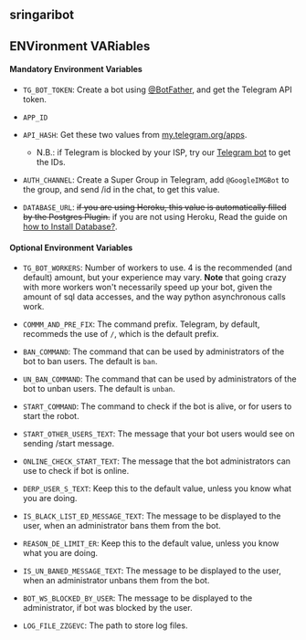 ## sringaribot

## ENVironment VARiables

#### Mandatory Environment Variables

* `TG_BOT_TOKEN`: Create a bot using [@BotFather](https://telegram.dog/BotFather), and get the Telegram API token.

* `APP_ID`
* `API_HASH`: Get these two values from [my.telegram.org/apps](https://my.telegram.org/apps).
  * N.B.: if Telegram is blocked by your ISP, try our [Telegram bot](https://telegram.dog/UseTGXBot) to get the IDs.

* `AUTH_CHANNEL`:
Create a Super Group in Telegram, add `@GoogleIMGBot` to the group, and send /id in the chat, to get this value.

* `DATABASE_URL`: ~~if you are using Heroku, this value is automatically filled by the Postgres Plugin.~~ if you are not using Heroku, Read the guide on [how to Install Database?](https://github.com/sakhaavvaavaj93/sringaribot/wiki/How-to-Install-Database-%3F).

#### Optional Environment Variables

* `TG_BOT_WORKERS`: Number of workers to use. 4 is the recommended (and default) amount, but your experience may vary.
 __Note__ that going crazy with more workers won't necessarily speed up your bot, given the amount of sql data accesses, and the way python asynchronous calls work.

* `COMMM_AND_PRE_FIX`: The command prefix. Telegram, by default, recommeds the use of `/`, which is the default prefix.

* `BAN_COMMAND`: The command that can be used by administrators of the bot to ban users. The default is `ban`.

* `UN_BAN_COMMAND`: The command that can be used by administrators of the bot to unban users. The default is `unban`.

* `START_COMMAND`: The command to check if the bot is alive, or for users to start the robot.

* `START_OTHER_USERS_TEXT`: The message that your bot users would see on sending /start message.

* `ONLINE_CHECK_START_TEXT`: The message that the bot administrators can use to check if bot is online.

* `DERP_USER_S_TEXT`: Keep this to the default value, unless you know what you are doing.

* `IS_BLACK_LIST_ED_MESSAGE_TEXT`: The message to be displayed to the user, when an administrator bans them from the bot.

* `REASON_DE_LIMIT_ER`: Keep this to the default value, unless you know what you are doing.

* `IS_UN_BANED_MESSAGE_TEXT`: The message to be displayed to the user, when an administrator unbans them from the bot.

* `BOT_WS_BLOCKED_BY_USER`: The message to be displayed to the administrator, if bot was blocked by the user.

* `LOG_FILE_ZZGEVC`: The path to store log files.
